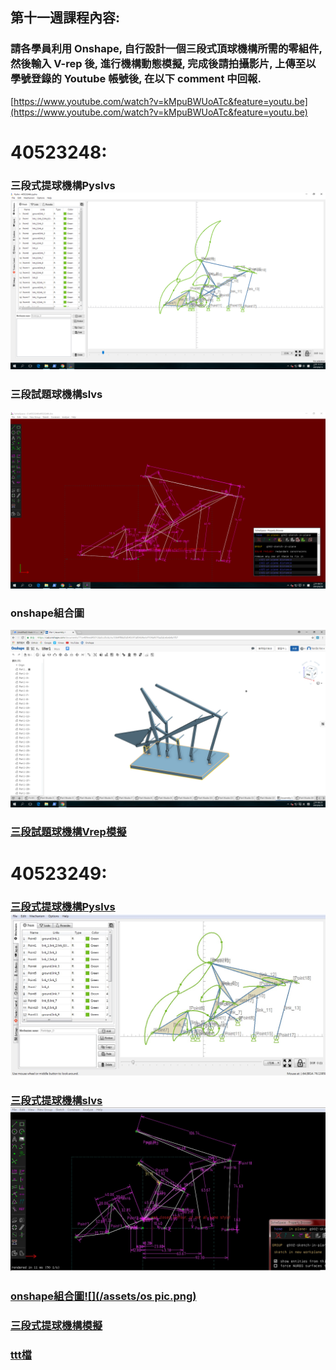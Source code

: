 ## 第十一週課程內容:

### 請各學員利用 Onshape, 自行設計一個三段式頂球機構所需的零組件, 然後輸入 V-rep 後, 進行機構動態模擬, 完成後請拍攝影片, 上傳至以學號登錄的 Youtube 帳號後, 在以下 comment 中回報.

[https://www.youtube.com/watch?v=kMpuBWUoATc&feature=youtu.be](https://www.youtube.com/watch?v=kMpuBWUoATc&feature=youtu.be)

# 40523248:

### 三段式提球機構Pyslvs![](/assets/eb95afa0-48f6-499b-b5b0-eff44771884d.png)

### 三段試題球機構slvs

![](/assets/e97af706-ec2b-46e7-8320-182dc4b98ded.png)

### onshape組合圖

![](/assets/未命名.png)

### [三段試題球機構Vrep模擬](https://legacy.gitbook.com/book/s40523248/2018-cdb-14/edit#)

# 40523249:

### [三段式提球機構Pyslvs![](/assets/pls.jpg)](https://github.com/40523249/40523249_2018/blob/gh-pages/40523249-2.pyslvs)

### [三段式提球機構slvs![](/assets/slvs.jpg)](https://github.com/40523249/40523249_2018/blob/gh-pages/40523249-2.slvs)

### [onshape組合圖![](/assets/os pic.png)](https://cad.onshape.com/documents/c9d50f23b7fc038b67765e06/w/e13f41f34fee268718a58320/e/083e998bb59fb160a2d387d4)

### [三段式提球機構模擬](https://www.youtube.com/watch?v=1FE5DoI50-4)

### [ttt檔](https://github.com/40523249/40523249_2018/blob/gh-pages/40523249.ttt)

### 

### 



